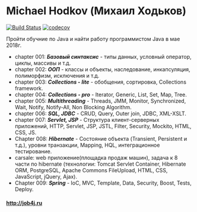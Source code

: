 # Michael Hodkov (Михаил Ходьков)

[![Build Status](https://travis-ci.org/MichaelHodkov/mhodkov.svg?branch=master)](https://travis-ci.org/MichaelHodkov/mhodkov)
[![codecov](https://codecov.io/gh/MichaelHodkov/mhodkov/branch/master/graph/badge.svg)](https://codecov.io/gh/MichaelHodkov/mhodkov)



Пройти обучние по Java и найти работу программистом Java в мае 2018г.

* chapter 001: ***Базовый синтаксис*** - типы данных, условный оператор, циклы, массивы и т.д.
* chapter 002: ***ООП*** - классы и объекты, наследование, инкапсуляция, полиморфизм, исключения и т.д.
* chapter 003: ***Collections - lite*** - обобщения, сортировка, Collections framework.
* chapter 004: ***Collections - pro*** - Iterator, Generic, List, Set, Map, Tree.
* chapter 005: ***Multithreading*** - Threads, JMM, Monitor, Synchronized, Wait, Notify, Notify-All, Non Blocking Algorithm.
* chapter 006: ***SQL, JDBC*** - CRUD, Query, Outer join, JDBC, XML-XSLT.
* chapter 007: ***Servlet, JSP*** - Структура клиент-серверных приложений, HTTP, Servlet, JSP, JSTL, Filter, Security, Mockito, HTML, CSS, JS.
* Chapter 008: ***Hibernate*** - Состояние объекта (Transient, Persistent и т.д.), уровни транзакции, Mapping, HQL, интеграционное тестирование.
* carsale: web приложение(площадка продаж машин), задача к 8 части по hibernate (технологии: Tomcat Servlet Container, Hibernate ORM, PostgreSQL, Apache Commons FileUpload, HTML, CSS, JavaScript, jQuery, Ajax).
* Chapter 009: ***Spring*** - IoC, MVC, Template, Data, Security, Boost, Tests, Deploy.

#### http://job4j.ru
